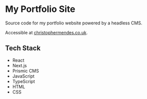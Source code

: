 # My Portfolio Site

Source code for my portfolio website powered by a headless CMS.

Accessible at [christophermendes.co.uk](https://christophermendes.co.uk/).

## Tech Stack

* React
* Next.js
* Prismic CMS
* JavaScript
* TypeScript
* HTML
* CSS